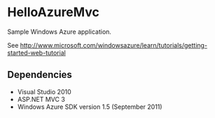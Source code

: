 HelloAzureMvc
=============

Sample Windows Azure application.

See http://www.microsoft.com/windowsazure/learn/tutorials/getting-started-web-tutorial

Dependencies
------------
* Visual Studio 2010
* ASP.NET MVC 3
* Windows Azure SDK version 1.5 (September 2011)

